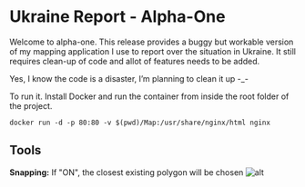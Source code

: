 # Ukraine Report - Alpha-One

Welcome to alpha-one. This release provides a buggy but workable version of my mapping application I use to report over the situation in Ukraine. It still requires clean-up of code and allot of features needs to be added.

Yes, I know the code is a disaster, I’m planning to clean it up -_-

To run it. Install Docker and run the container from inside the root folder of the project.

```docker run -d -p 80:80 -v $(pwd)/Map:/usr/share/nginx/html nginx```

## Tools

**Snapping:** If "ON", the closest existing polygon will be chosen
![alt](Media/Snapping.webp)